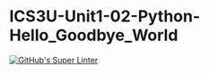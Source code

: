 # ICS3U-Unit1-02-Python-Hello_Goodbye_World

[![GitHub's Super Linter](https://github.com/Mikayla-Barthelette-1/ICS3U-Unit1-02-Python-Hello_Goodbye_World/workflows/GitHub's%20Super%20Linter/badge.svg)](https://github.com/Mikayla-Barthelette-1/ICS3U-Unit1-02-Python-Hello_Goodbye_World/actions)
